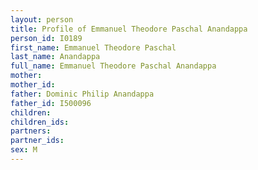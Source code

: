 ```yaml
---
layout: person
title: Profile of Emmanuel Theodore Paschal Anandappa
person_id: I0189
first_name: Emmanuel Theodore Paschal
last_name: Anandappa
full_name: Emmanuel Theodore Paschal Anandappa
mother: 
mother_id: 
father: Dominic Philip Anandappa
father_id: I500096
children:
children_ids:
partners:
partner_ids:
sex: M
---
```


